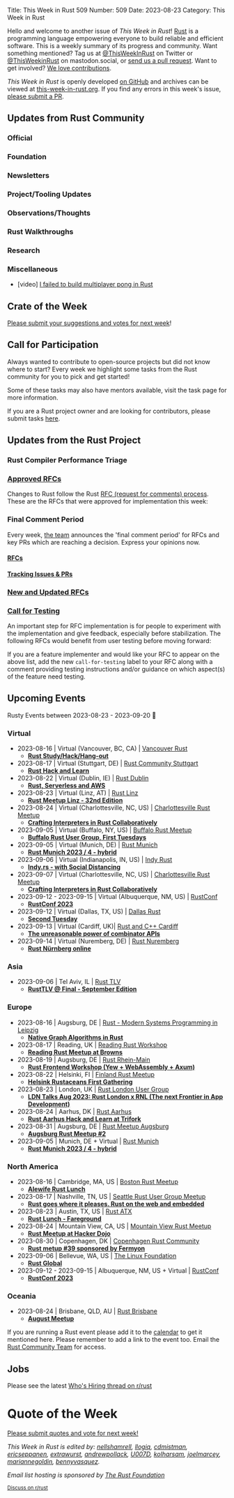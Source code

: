 Title: This Week in Rust 509
Number: 509
Date: 2023-08-23
Category: This Week in Rust

Hello and welcome to another issue of *This Week in Rust*!
[Rust](https://www.rust-lang.org/) is a programming language empowering everyone to build reliable and efficient software.
This is a weekly summary of its progress and community.
Want something mentioned? Tag us at [@ThisWeekInRust](https://twitter.com/ThisWeekInRust) on Twitter or [@ThisWeekinRust](https://mastodon.social/@thisweekinrust) on mastodon.social, or [send us a pull request](https://github.com/rust-lang/this-week-in-rust).
Want to get involved? [We love contributions](https://github.com/rust-lang/rust/blob/master/CONTRIBUTING.md).

*This Week in Rust* is openly developed [on GitHub](https://github.com/rust-lang/this-week-in-rust) and archives can be viewed at [this-week-in-rust.org](https://this-week-in-rust.org/).
If you find any errors in this week's issue, [please submit a PR](https://github.com/rust-lang/this-week-in-rust/pulls).

## Updates from Rust Community

<!--

Dear community contributors:
Please read README.md for guidance on submissions.
Each submitted link should be of the form:

* [Title of the Linked Page](https://example.com/my_article)

If you don't know which category to use, feel free to submit a PR anyway
and just ask the editors to select the category.

-->

### Official

### Foundation

### Newsletters

### Project/Tooling Updates

### Observations/Thoughts

### Rust Walkthroughs

### Research

### Miscellaneous

- [video] [I failed to build multiplayer pong in Rust](https://www.youtube.com/watch?v=wpx9qhKEuP8)

## Crate of the Week

<!-- COTW goes here -->

[Please submit your suggestions and votes for next week][submit_crate]!

[submit_crate]: https://users.rust-lang.org/t/crate-of-the-week/2704

## Call for Participation

Always wanted to contribute to open-source projects but did not know where to start?
Every week we highlight some tasks from the Rust community for you to pick and get started!

Some of these tasks may also have mentors available, visit the task page for more information.

<!-- CFPs go here, use this format: * [project name - title of issue](link to issue) -->
<!-- * [ - ]() -->

If you are a Rust project owner and are looking for contributors, please submit tasks [here][guidelines].

[guidelines]: https://users.rust-lang.org/t/twir-call-for-participation/4821

## Updates from the Rust Project

<!-- Rust updates go here -->

### Rust Compiler Performance Triage

<!-- Perf results go here -->

### [Approved RFCs](https://github.com/rust-lang/rfcs/commits/master)

Changes to Rust follow the Rust [RFC (request for comments) process](https://github.com/rust-lang/rfcs#rust-rfcs). These
are the RFCs that were approved for implementation this week:

<!-- Approved RFCs go here, use this format: * [Topic](URL) -->
<!-- or if none were approved this week, use: * *No RFCs were approved this week.* -->
<!-- * []() -->

<!--
### [Approved Major Change Proposals (MCP)](https://forge.rust-lang.org/compiler/mcp.html)
<!~~ MCPs occur infrequently, so this section is commented out by default. ~~>
<!~~ MCPs which have been approved or rejected this week go here, use this format: * [major change accepted|rejected] [Topic](URL) ~~>
-->

### Final Comment Period

Every week, [the team](https://www.rust-lang.org/team.html) announces the 'final comment period' for RFCs and key PRs
which are reaching a decision. Express your opinions now.

#### [RFCs](https://github.com/rust-lang/rfcs/labels/final-comment-period)

<!-- RFCs which have entered FCP go here, use this format: * [disposition: merge|close] [Topic](URL) -->
<!-- or if none entered FCP this week, use: * *No RFCs entered Final Comment Period this week.* -->
<!-- * [disposition: ] []() -->

#### [Tracking Issues & PRs](https://github.com/rust-lang/rust/issues?q=is%3Aopen+label%3Afinal-comment-period+sort%3Aupdated-desc)

<!-- Tracking Issues which have entered FCP go here, use this format: * [disposition: merge|close] [Topic](URL) -->
<!-- or if none entered FCP this week, use: * *No Tracking Issues or PRs entered Final Comment Period this week.* -->
<!-- * [disposition: ] []() -->

### [New and Updated RFCs](https://github.com/rust-lang/rfcs/pulls)

<!-- New or updated RFCs go here, use this format: * [new|updated] [Topic](URL) -->
<!-- or if there are no new or updated RFCs this week, use: * *No New or Updated RFCs were created this week.* -->
<!-- * [new|updated] []() -->

### [Call for Testing](https://github.com/rust-lang/rfcs/issues?q=label%3Acall-for-testing)
An important step for RFC implementation is for people to experiment with the
implementation and give feedback, especially before stabilization.  The following
RFCs would benefit from user testing before moving forward:

<!-- Calls for Testing go here, use this format:
    * [<RFC Topic>](<RFC URL>)
        * [Tracking Issue](<Tracking Issue URL>)
        * [Testing steps](<Testing Steps URL>)
-->
<!-- or if there are no new or updated RFCs this week, use: * *No New or Updated RFCs were created this week.* -->
<!-- Remember to remove the `call-for-testing` label from the RFC so that the maintainer can signal for testers again, if desired. -->

If you are a feature implementer and would like your RFC to appear on the above list, add the new `call-for-testing`
label to your RFC along with a comment providing testing instructions and/or guidance on which aspect(s) of the feature
need testing.

## Upcoming Events

Rusty Events between 2023-08-23 - 2023-09-20 🦀

### Virtual

* 2023-08-16 | Virtual (Vancouver, BC, CA) | [Vancouver Rust](https://www.meetup.com/vancouver-rust/)
    * [**Rust Study/Hack/Hang-out**](https://www.meetup.com/vancouver-rust/events/kmhpftyfclbvb/)
* 2023-08-17 | Virtual (Stuttgart, DE) | [Rust Community Stuttgart](https://www.meetup.com/rust-community-stuttgart/)
    * [**Rust Hack and Learn**](https://www.meetup.com/opentechschool-berlin/events/295051663/)
* 2023-08-22 | Virtual (Dublin, IE) | [Rust Dublin](https://www.meetup.com/Rust-Dublin/)
    * [**Rust, Serverless and AWS**](https://www.meetup.com/Rust-Dublin/events/294587280/)
* 2023-08-23 | Virtual (Linz, AT) | [Rust Linz](https://www.meetup.com/rust-linz/)
    * [**Rust Meetup Linz - 32nd Edition**](https://www.meetup.com/rust-linz/events/294718621/)
* 2023-08-24 | Virtual (Charlottesville, NC, US) | [Charlottesville Rust Meetup](https://www.meetup.com/charlottesville-rust-meetup/)
    * [**Crafting Interpreters in Rust Collaboratively**](https://www.meetup.com/charlottesville-rust-meetup/events/295250677/)
* 2023-09-05 | Virtual (Buffalo, NY, US) | [Buffalo Rust Meetup](https://www.meetup.com/buffalo-rust-meetup/)
    * [**Buffalo Rust User Group, First Tuesdays**](https://www.meetup.com/buffalo-rust-meetup/events/295207389/)
* 2023-09-05 | Virtual (Munich, DE) | [Rust Munich](https://www.meetup.com/rust-munich/)
    * [**Rust Munich 2023 / 4 - hybrid**](https://www.meetup.com/rust-munich/events/294186101/)
* 2023-09-06 | Virtual (Indianapolis, IN, US) | [Indy Rust](https://www.meetup.com/indyrs/)
    * [**Indy.rs - with Social Distancing**](https://www.meetup.com/indyrs/events/294049877)
* 2023-09-07 | Virtual (Charlottesville, NC, US) | [Charlottesville Rust Meetup](https://www.meetup.com/charlottesville-rust-meetup/)
    * [**Crafting Interpreters in Rust Collaboratively**](https://www.meetup.com/charlottesville-rust-meetup/events/ngnwftyfcmbkb/)
* 2023-09-12 - 2023-09-15 | Virtual (Albuquerque, NM, US) | [RustConf](https://rustconf.com/)
    * [**RustConf 2023**](https://rustconf.com/)
* 2023-09-12 | Virtual (Dallas, TX, US) | [Dallas Rust](https://www.meetup.com/dallas-rust/)
    * [**Second Tuesday**](https://www.meetup.com/dallas-rust/events/gqdlgtyfcmbqb/)
* 2023-09-13 | Virtual (Cardiff, UK)| [Rust and C++ Cardiff](https://www.meetup.com/rust-and-c-plus-plus-in-cardiff)
    * [**The unreasonable power of combinator APIs**](https://www.meetup.com/rust-and-c-plus-plus-in-cardiff/events/294748626)
* 2023-09-14 | Virtual (Nuremberg, DE) | [Rust Nuremberg](https://www.meetup.com/rust-noris/)
    * [**Rust Nürnberg online**](https://www.meetup.com/rust-noris/events/289732655)

### Asia

* 2023-09-06 | Tel Aviv, IL | [Rust TLV](https://www.meetup.com/rust-tlv/)
    * [**RustTLV @ Final - September Edition**](https://www.meetup.com/rust-tlv/events/295441355/)

### Europe

* 2023-08-16 | Augsburg, DE | [Rust - Modern Systems Programming in Leipzig](https://www.meetup.com/rust-modern-systems-programming-in-leipzig/)
    * [**Native Graph Algorithms in Rust**](https://www.meetup.com/rust-modern-systems-programming-in-leipzig/events/295191245/)
* 2023-08-17 | Reading, UK | [Reading Rust Workshop](https://www.meetup.com/reading-rust-workshop/)
    * [**Reading Rust Meetup at Browns**](https://www.meetup.com/reading-rust-workshop/events/294201562/)
* 2023-08-19 | Augsburg, DE | [Rust Rhein-Main](https://www.meetup.com/rust-rhein-main/)
    * [**Rust Frontend Workshop (Yew + WebAssembly + Axum)**](https://www.meetup.com/rust-rhein-main/events/295298582/)
* 2023-08-22 | Helsinki, FI | [Finland Rust Meetup](https://www.meetup.com/helsinki-rust-meetup-group)
    * [**Helsink Rustaceans First Gathering**](https://www.meetup.com/helsinki-rust-meetup-group/events/294616573/)
* 2023-08-23 | London, UK | [Rust London User Group](https://www.meetup.com/rust-london-user-group/)
    * [**LDN Talks Aug 2023: Rust London x RNL (The next Frontier in App Development)**](https://www.meetup.com/rust-london-user-group/events/295338396/)
* 2023-08-24 | Aarhus, DK | [Rust Aarhus](https://www.meetup.com/rust-aarhus/)
    * [**Rust Aarhus Hack and Learn at Trifork**](https://www.meetup.com/rust-aarhus/events/293950871/)
* 2023-08-31 | Augsburg, DE | [Rust Meetup Augsburg](https://www.meetup.com/rust-meetup-augsburg/)
    * [**Augsburg Rust Meetup #2**](https://www.meetup.com/rust-meetup-augsburg/events/294538503/)
* 2023-09-05 | Munich, DE + Virtual | [Rust Munich](https://www.meetup.com/rust-munich/)
    * [**Rust Munich 2023 / 4 - hybrid**](https://www.meetup.com/rust-munich/events/294186101/)

### North America

* 2023-08-16 | Cambridge, MA, US | [Boston Rust Meetup](https://www.meetup.com/bostonrust/)
    * [**Alewife Rust Lunch**](https://www.meetup.com/bostonrust/events/294910746/)
* 2023-08-17 | Nashville, TN, US | [Seattle Rust User Group Meetup](https://www.meetup.com/music-city-rust-developers/)
    * [**Rust goes where it pleases. Rust on the web and embedded**](https://www.meetup.com/music-city-rust-developers/events/294805470/)
* 2023-08-23 | Austin, TX, US | [Rust ATX](https://www.meetup.com/rust-atx/)
    * [**Rust Lunch - Fareground**](https://www.meetup.com/rust-atx/events/295008514)
* 2023-08-24 | Mountain View, CA, US | [Mountain View Rust Meetup](https://www.meetup.com/mv-rust-meetup/)
    * [**Rust Meetup at Hacker Dojo**](https://www.meetup.com/mv-rust-meetup/events/295107743/)
* 2023-08-30 | Copenhagen, DK | [Copenhagen Rust Community](https://www.meetup.com/copenhagen-rust-community/)
    * [**Rust metup #39 sponsored by Fermyon**](https://www.meetup.com/copenhagen-rust-community/events/294806394)
* 2023-09-06 | Bellevue, WA, US | [The Linux Foundation](https://www.linuxfoundation.org/)
    * [**Rust Global**](https://events.linuxfoundation.org/rust-global/)
* 2023-09-12 - 2023-09-15 | Albuquerque, NM, US  + Virtual | [RustConf](https://rustconf.com/)
    * [**RustConf 2023**](https://rustconf.com/)

### Oceania

* 2023-08-24 | Brisbane, QLD, AU | [Rust Brisbane](https://www.meetup.com/rust-brisbane/)
    * [**August Meetup**](https://www.meetup.com/rust-brisbane/events/295415680/)

If you are running a Rust event please add it to the [calendar] to get
it mentioned here. Please remember to add a link to the event too.
Email the [Rust Community Team][community] for access.

[calendar]: https://www.google.com/calendar/embed?src=apd9vmbc22egenmtu5l6c5jbfc%40group.calendar.google.com
[community]: mailto:community-team@rust-lang.org

## Jobs
<!--

Rust Jobs:

TWiR has stopped featuring individual job postings. You can read more about this change here:

https://github.com/rust-lang/this-week-in-rust/issues/3412

-->

Please see the latest [Who's Hiring thread on r/rust](INSERT_LINK_HERE)

# Quote of the Week

<!-- QOTW goes here -->

[Please submit quotes and vote for next week!](https://users.rust-lang.org/t/twir-quote-of-the-week/328)

*This Week in Rust is edited by: [nellshamrell](https://github.com/nellshamrell), [llogiq](https://github.com/llogiq), [cdmistman](https://github.com/cdmistman), [ericseppanen](https://github.com/ericseppanen), [extrawurst](https://github.com/extrawurst), [andrewpollack](https://github.com/andrewpollack), [U007D](https://github.com/U007D), [kolharsam](https://github.com/kolharsam), [joelmarcey](https://github.com/joelmarcey), [mariannegoldin](https://github.com/mariannegoldin), [bennyvasquez](https://github.com/bennyvasquez).*

*Email list hosting is sponsored by [The Rust Foundation](https://foundation.rust-lang.org/)*

<small>[Discuss on r/rust](REDDIT_LINK_HERE)</small>
